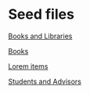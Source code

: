 # Seed files
[Books and Libraries](https://drb80.github.io/WebAppDev/books_libraries.rb)

[Books](https://drb80.github.io/WebAppDev/books_seeds.rb)

[Lorem items](https://drb80.github.io/WebAppDev/lorem.rb)

[Students and Advisors](https://drb80.github.io/WebAppDev/students_advisors.rb)
